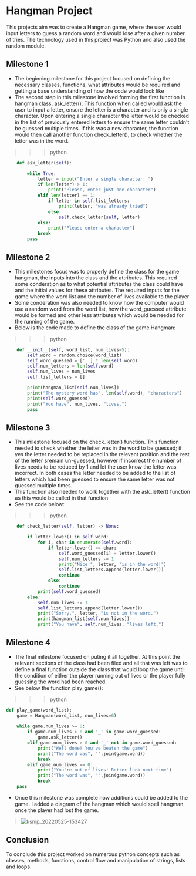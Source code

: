 # Hangman Project
This projects aim was to create a Hangman game, where the user would input letters to guess a random word and would lose after a given number of tries. The technology used in this project was Python and also used the random module.

## Milestone 1
- The beginning milestone for this project focused on defining the necessary classes, functions, what attributes would be required and getting a base understanding of how the code would look like
- The second step in this milestone involved forming the first function in hangman class, ask_letter(). This function when called would ask the user to input a letter, ensure the letter is a character and is only a single character. Upon entering a single character the letter would be checked in the list of previously entered letters to ensure the same letter couldn't be guessed multiple times. If this was a new character, the function would then call another function check_letter(), to check whether the letter was in the word.

>>> python
```python
    def ask_letter(self):

        while True:
            letter = input("Enter a single character: ")
            if len(letter) > 1:
                print("Please, enter just one character")
            elif len(letter) == 1:
                if letter in self.list_letters:
                    print(letter, "was already tried")
                else: 
                    self.check_letter(self, letter)
            else:
                print("Please enter a character")
            break
        pass
```
## Milestone 2
- This milestones focus was to properly define the class for the game hangman, the inputs into the class and the attributes. This required some conderation as to what potential attributes the class could have and the initial values for these attributes. The required inputs for the game where the word list and the number of lives available to the player
- Some conderation was also needed to know how the computer would use a random word from the word list, how the word_guessed attribute would be formed and other less attributes which would be needed for the running of the game.
- Below is the code made to define the class of the game Hangman:

>>> python
```python
    def __init__(self, word_list, num_lives=5):
        self.word = random.choice(word_list)
        self.word_guessed = ['_'] * len(self.word)
        self.num_letters = len(self.word)
        self.num_lives = num_lives
        self.list_letters = []

        print(hangman_list[self.num_lives])
        print("The mystery word has", len(self.word), "characters")
        print(self.word_guessed)
        print("You have", num_lives, "lives.")
        pass
```
## Milestone 3
- This milestone focused on the check_letter() function. This function needed to check whether the letter was in the word to be guessed; if yes the letter needed to be replaced in the relevant position and the rest of the letter sremain un-guessed, however if incorrect the number of lives needs to be reduced by 1 and let the user know the letter was incorrect. In both cases the letter needed to be added to the list of letters which had been guessed to ensure the same letter was not guessed multiple times. 
- This function also needed to work together with the ask_letter() function as this would be called in that function
- See the code below:

>>> python
```python
    def check_letter(self, letter) -> None:

        if letter.lower() in self.word:
            for i, char in enumerate(self.word):
                if letter.lower() == char:
                    self.word_guessed[i] = letter.lower()
                    self.num_letters -= 1
                    print("Nice!", letter, "is in the word!")
                    self.list_letters.append(letter.lower())
                    continue
                else:
                    continue
            print(self.word_guessed)    
        else:
            self.num_lives -= 1
            self.list_letters.append(letter.lower())
            print("Sorry,", letter, "is not in the word.")
            print(hangman_list[self.num_lives])
            print("You have", self.num_lives, "lives left.")
```
## Milestone 4
- The final milestone focused on puting it all together. At this point the relevant sections of the class had been filed and all that was left was to define a final function outside the class that would loop the game until the condition of either the player running out of lives or the player fully guessing the word had been reached.
- See below the function play_game():
>>> python
```python
def play_game(word_list):
    game = Hangman(word_list, num_lives=6)
    
    while game.num_lives >= 0:
        if game.num_lives > 0 and '_' in game.word_guessed:
            game.ask_letter()
        elif game.num_lives > 0 and '_' not in game.word_guessed:
            print("Well done! You've beaten the game")
            print("The word was", ''.join(game.word))
            break
        elif game.num_lives == 0:
            print("You're out of lives! Better luck next time")
            print("The word was", ''.join(game.word))
            break
    pass
```
- Once this milestone was complete now additions could be added to the game. I added a diagram of the hangman which would spell hangman once the player had lost the game.

> ![ksnip_20220525-153427](https://user-images.githubusercontent.com/105006854/170288044-34a48fb6-dc14-46a6-8131-d8f1bdefae00.png)

## Conclusion
To conclude this project worked on numerous python concepts such as classes, methods, functions, control flow and manipulation of strings, lists and loops. 
